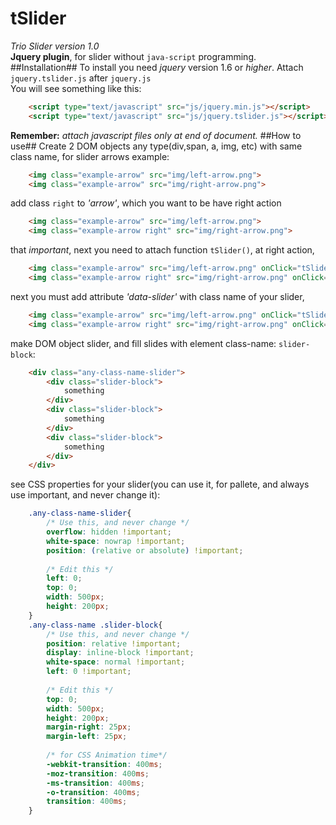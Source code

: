 tSlider
=======
*Trio Slider version 1.0*<br>
**Jquery plugin**, for slider without ```java-script``` programming.<br>
##Installation##
To install you need *jquery* version 1.6 or *higher*. Attach ```jquery.tslider.js``` after ```jquery.js```<br>
You will see something like this:
```html
    <script type="text/javascript" src="js/jquery.min.js"></script>
    <script type="text/javascript" src="js/jquery.tslider.js"></script>
```
**Remember:** *attach javascript files only at end of document.*
##How to use##
Create 2 DOM objects any type(div,span, a, img, etc) with same class name, for slider arrows example:
```html
    <img class="example-arrow" src="img/left-arrow.png">
    <img class="example-arrow" src="img/right-arrow.png">
```
add class ```right``` to *'arrow'*, which you want to be have right action
```html
    <img class="example-arrow" src="img/left-arrow.png">
    <img class="example-arrow right" src="img/right-arrow.png">
```
that *important*, next you need to attach function ```tSlider()```, at right action,
```html
    <img class="example-arrow" src="img/left-arrow.png" onClick="tSlider()">
    <img class="example-arrow right" src="img/right-arrow.png" onClick="tSlider()">
```
next you must add attribute *'data-slider'* with class name of your slider,
```html
    <img class="example-arrow" src="img/left-arrow.png" onClick="tSlider()" data-slider='any-class-name-slider'>
    <img class="example-arrow right" src="img/right-arrow.png" onClick="tSlider()" data-slider='any-class-name-slider'>
```
make DOM object slider, and fill slides with element class-name: ```slider-block```:
```html
    <div class="any-class-name-slider">
        <div class="slider-block">
            something
        </div>
        <div class="slider-block">
            something
        </div>
        <div class="slider-block">
            something
        </div>
    </div>
```
see CSS properties for your slider(you can use it, for pallete, and always use important, and never change it):
```css
    .any-class-name-slider{
        /* Use this, and never change */
        overflow: hidden !important;
        white-space: nowrap !important;
        position: (relative or absolute) !important;
        
        /* Edit this */
        left: 0;
        top: 0;
        width: 500px;
        height: 200px;
    }
    .any-class-name .slider-block{
        /* Use this, and never change */
        position: relative !important;
        display: inline-block !important;
        white-space: normal !important;
        left: 0 !important;
        
        /* Edit this */
        top: 0;
        width: 500px;
        height: 200px;
        margin-right: 25px;
        margin-left: 25px;
        
        /* for CSS Animation time*/
        -webkit-transition: 400ms;
        -moz-transition: 400ms;
        -ms-transition: 400ms;
        -o-transition: 400ms;
        transition: 400ms;
    }
```
